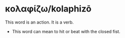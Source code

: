 # κολαφίζω/kolaphizō
This word is an action. It is a verb.

* This word can mean to hit or beat with the closed fist.
